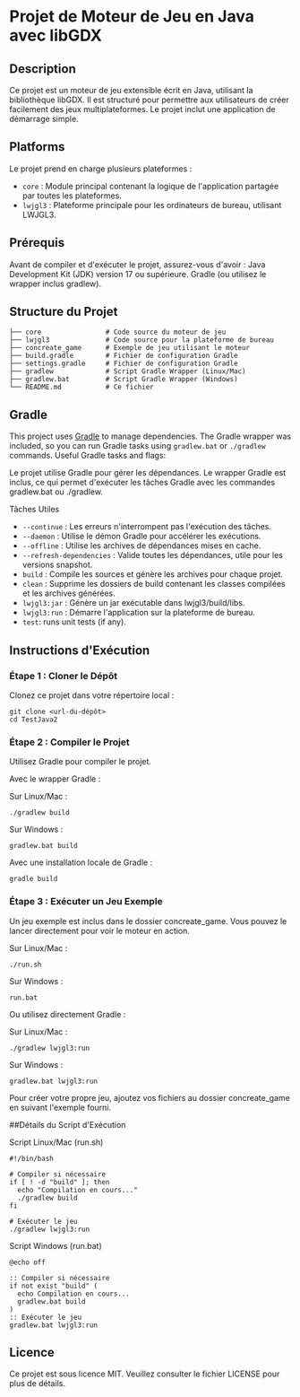 # Projet de Moteur de Jeu en Java avec libGDX

## Description

Ce projet est un moteur de jeu extensible écrit en Java, utilisant la bibliothèque libGDX. Il est structuré pour permettre aux utilisateurs de créer facilement des jeux multiplateformes. Le projet inclut une application de démarrage simple.

## Platforms
Le projet prend en charge plusieurs plateformes :

- `core` : Module principal contenant la logique de l'application partagée par toutes les plateformes.
- `lwjgl3` : Plateforme principale pour les ordinateurs de bureau, utilisant LWJGL3.

## Prérequis
Avant de compiler et d'exécuter le projet, assurez-vous d'avoir :
  Java Development Kit (JDK) version 17 ou supérieure.
  Gradle (ou utilisez le wrapper inclus gradlew).

## Structure du Projet
```
├── core                # Code source du moteur de jeu
├── lwjgl3              # Code source pour la plateforme de bureau
├── concreate_game      # Exemple de jeu utilisant le moteur
├── build.gradle        # Fichier de configuration Gradle
├── settings.gradle     # Fichier de configuration Gradle
├── gradlew             # Script Gradle Wrapper (Linux/Mac)
├── gradlew.bat         # Script Gradle Wrapper (Windows)
└── README.md           # Ce fichier
```

## Gradle

This project uses [Gradle](https://gradle.org/) to manage dependencies.
The Gradle wrapper was included, so you can run Gradle tasks using `gradlew.bat` or `./gradlew` commands.
Useful Gradle tasks and flags:

Le projet utilise Gradle pour gérer les dépendances. Le wrapper Gradle est inclus, ce qui permet d'exécuter les tâches Gradle avec les commandes gradlew.bat ou ./gradlew.

Tâches Utiles

- `--continue` : Les erreurs n'interrompent pas l'exécution des tâches.
- `--daemon` : Utilise le démon Gradle pour accélérer les exécutions.
- `--offline` : Utilise les archives de dépendances mises en cache.
- `--refresh-dependencies` : Valide toutes les dépendances, utile pour les versions snapshot.
- `build` : Compile les sources et génère les archives pour chaque projet.
- `clean` : Supprime les dossiers de build contenant les classes compilées et les archives générées.
- `lwjgl3:jar` : Génère un jar exécutable dans lwjgl3/build/libs.
- `lwjgl3:run` : Démarre l'application sur la plateforme de bureau.
- `test`: runs unit tests (if any).

## Instructions d'Exécution

### Étape 1 : Cloner le Dépôt

Clonez ce projet dans votre répertoire local :
```
git clone <url-du-dépôt>
cd TestJava2
```

### Étape 2 : Compiler le Projet

Utilisez Gradle pour compiler le projet.

Avec le wrapper Gradle :

Sur Linux/Mac :
```
./gradlew build
```
Sur Windows :
```
gradlew.bat build
```
Avec une installation locale de Gradle :
```
gradle build
```

### Étape 3 : Exécuter un Jeu Exemple

Un jeu exemple est inclus dans le dossier concreate_game. Vous pouvez le lancer directement pour voir le moteur en action.

Sur Linux/Mac :
```
./run.sh
```
Sur Windows :
```
run.bat
```
Ou utilisez directement Gradle :

Sur Linux/Mac :
```
./gradlew lwjgl3:run
```
Sur Windows :
```
gradlew.bat lwjgl3:run
```

Pour créer votre propre jeu, ajoutez vos fichiers au dossier concreate_game en suivant l'exemple fourni.

##Détails du Script d'Exécution

Script Linux/Mac (run.sh)
```
#!/bin/bash

# Compiler si nécessaire
if [ ! -d "build" ]; then
  echo "Compilation en cours..."
  ./gradlew build
fi

# Exécuter le jeu
./gradlew lwjgl3:run
```

Script Windows (run.bat)
```
@echo off

:: Compiler si nécessaire
if not exist "build" (
  echo Compilation en cours...
  gradlew.bat build
)
:: Exécuter le jeu
gradlew.bat lwjgl3:run
```

## Licence

Ce projet est sous licence MIT. Veuillez consulter le fichier LICENSE pour plus de détails.


